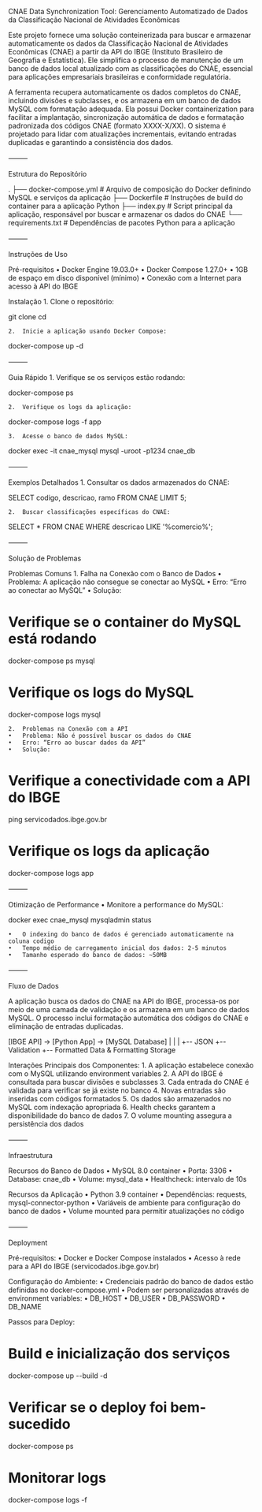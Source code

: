 CNAE Data Synchronization Tool: Gerenciamento Automatizado de Dados da Classificação Nacional de Atividades Econômicas

Este projeto fornece uma solução conteinerizada para buscar e armazenar automaticamente os dados da Classificação Nacional de Atividades Econômicas (CNAE) a partir da API do IBGE (Instituto Brasileiro de Geografia e Estatística). Ele simplifica o processo de manutenção de um banco de dados local atualizado com as classificações do CNAE, essencial para aplicações empresariais brasileiras e conformidade regulatória.

A ferramenta recupera automaticamente os dados completos do CNAE, incluindo divisões e subclasses, e os armazena em um banco de dados MySQL com formatação adequada. Ela possui Docker containerization para facilitar a implantação, sincronização automática de dados e formatação padronizada dos códigos CNAE (formato XXXX-X/XX). O sistema é projetado para lidar com atualizações incrementais, evitando entradas duplicadas e garantindo a consistência dos dados.

⸻

Estrutura do Repositório

.
├── docker-compose.yml # Arquivo de composição do Docker definindo MySQL e serviços da aplicação
├── Dockerfile # Instruções de build do container para a aplicação Python
├── index.py # Script principal da aplicação, responsável por buscar e armazenar os dados do CNAE
└── requirements.txt # Dependências de pacotes Python para a aplicação

⸻

Instruções de Uso

Pré-requisitos
• Docker Engine 19.03.0+
• Docker Compose 1.27.0+
• 1GB de espaço em disco disponível (mínimo)
• Conexão com a Internet para acesso à API do IBGE

Instalação 1. Clone o repositório:

git clone <repository-url>
cd <repository-directory>

    2.	Inicie a aplicação usando Docker Compose:

docker-compose up -d

⸻

Guia Rápido 1. Verifique se os serviços estão rodando:

docker-compose ps

    2.	Verifique os logs da aplicação:

docker-compose logs -f app

    3.	Acesse o banco de dados MySQL:

docker exec -it cnae_mysql mysql -uroot -p1234 cnae_db

⸻

Exemplos Detalhados 1. Consultar os dados armazenados do CNAE:

SELECT codigo, descricao, ramo FROM CNAE LIMIT 5;

    2.	Buscar classificações específicas do CNAE:

SELECT \* FROM CNAE WHERE descricao LIKE '%comercio%';

⸻

Solução de Problemas

Problemas Comuns 1. Falha na Conexão com o Banco de Dados
• Problema: A aplicação não consegue se conectar ao MySQL
• Erro: “Erro ao conectar ao MySQL”
• Solução:

# Verifique se o container do MySQL está rodando

docker-compose ps mysql

# Verifique os logs do MySQL

docker-compose logs mysql

    2.	Problemas na Conexão com a API
    •	Problema: Não é possível buscar os dados do CNAE
    •	Erro: “Erro ao buscar dados da API”
    •	Solução:

# Verifique a conectividade com a API do IBGE

ping servicodados.ibge.gov.br

# Verifique os logs da aplicação

docker-compose logs app

⸻

Otimização de Performance
• Monitore a performance do MySQL:

docker exec cnae_mysql mysqladmin status

    •	O indexing do banco de dados é gerenciado automaticamente na coluna codigo
    •	Tempo médio de carregamento inicial dos dados: 2-5 minutos
    •	Tamanho esperado do banco de dados: ~50MB

⸻

Fluxo de Dados

A aplicação busca os dados do CNAE na API do IBGE, processa-os por meio de uma camada de validação e os armazena em um banco de dados MySQL. O processo inclui formatação automática dos códigos do CNAE e eliminação de entradas duplicadas.

[IBGE API] -> [Python App] -> [MySQL Database]
| | |
+-- JSON +-- Validation +-- Formatted
Data & Formatting Storage

Interações Principais dos Componentes: 1. A aplicação estabelece conexão com o MySQL utilizando environment variables 2. A API do IBGE é consultada para buscar divisões e subclasses 3. Cada entrada do CNAE é validada para verificar se já existe no banco 4. Novas entradas são inseridas com códigos formatados 5. Os dados são armazenados no MySQL com indexação apropriada 6. Health checks garantem a disponibilidade do banco de dados 7. O volume mounting assegura a persistência dos dados

⸻

Infraestrutura

Recursos do Banco de Dados
• MySQL 8.0 container
• Porta: 3306
• Database: cnae_db
• Volume: mysql_data
• Healthcheck: intervalo de 10s

Recursos da Aplicação
• Python 3.9 container
• Dependências: requests, mysql-connector-python
• Variáveis de ambiente para configuração do banco de dados
• Volume mounted para permitir atualizações no código

⸻

Deployment

Pré-requisitos:
• Docker e Docker Compose instalados
• Acesso à rede para a API do IBGE (servicodados.ibge.gov.br)

Configuração do Ambiente:
• Credenciais padrão do banco de dados estão definidas no docker-compose.yml
• Podem ser personalizadas através de environment variables:
• DB_HOST
• DB_USER
• DB_PASSWORD
• DB_NAME

Passos para Deploy:

# Build e inicialização dos serviços

docker-compose up --build -d

# Verificar se o deploy foi bem-sucedido

docker-compose ps

# Monitorar logs

docker-compose logs -f
